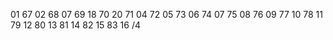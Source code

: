 01 67
02 68
07 69
18 70
20 71
04 72
05 73
06 74
07 75
08 76
09 77
10 78
11 79
12 80
13 81
14 82
15 83
16 /4
